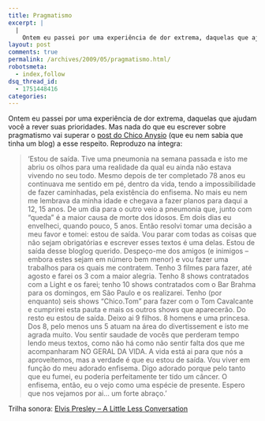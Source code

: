 ```yaml
---
title: Pragmatismo
excerpt: |
  |
    Ontem eu passei por uma experiência de dor extrema, daquelas que ajudam você a rever suas prioridades. Mas nada do que eu escrever sobre pragmatismo vai superar o post do Chico Anysio (que eu nem sabia que tinha um blog)...
layout: post
comments: true
permalink: /archives/2009/05/pragmatismo.html/
robotsmeta:
  - index,follow
dsq_thread_id:
  - 1751448416
categories:
---
```

Ontem eu passei por uma experiência de dor extrema, daquelas que ajudam você a rever suas prioridades. Mas nada do que eu escrever sobre pragmatismo vai superar o [post do Chico Anysio][1] (que eu nem sabia que tinha um blog) a esse respeito. Reproduzo na íntegra:

> &#8216;Estou de saída. Tive uma pneumonia na semana passada e isto me abriu os olhos para uma realidade da qual eu ainda não estava vivendo no seu todo. Mesmo depois de ter completado 78 anos eu continuava me sentido em pé, dentro da vida, tendo a impossibilidade de fazer caminhadas, pela existência do enfisema. No mais eu nem me lembrava da minha idade e chegava a fazer planos para daqui a 12, 15 anos. De um dia para o outro veio a pneumonia que, junto com &#8220;queda&#8221; é a maior causa de morte dos idosos. Em dois dias eu envelheci, quando pouco, 5 anos. Então resolvi tomar uma decisão a meu favor e tomei: estou de saída. Vou parar com todas as coisas que não sejam obrigatórias e escrever esses textos é uma delas. Estou de saída desse bloglog querido. Despeço-me dos amigos (e inimigos &#8211; embora estes sejam em número bem menor) e vou fazer uma trabalhos para os quais me contratem. Tenho 3 filmes para fazer, até agosto e farei os 3 com a maior alegria. Tenho 8 shows contratados com a Light e os farei; tenho 10 shows contratados com o Bar Brahma para os domingos, em São Paulo e os realizarei. Tenho (por enquanto) seis shows &#8220;Chico.Tom&#8221; para fazer com o Tom Cavalcante e cumprirei esta pauta e mais os outros shows que aparecerão. Do resto eu estou de saída. Deixo ai 9 filhos. 8 homens e uma princesa. Dos 8, pelo menos uns 5 atuam na área do divertissement e isto me agrada muito. Vou sentir saudade de vocês que perderam tempo lendo meus textos, como não há como não sentir falta dos que me acompanharam NO GERAL DA VIDA. A vida está ai para que nós a aproveitemos, mas a verdade é que eu estou de saída. Vou viver em função do meu adorado enfisema. Digo adorado porque pelo tanto que eu fumei, eu poderia perfeitamente ter tido um câncer. O enfisema, então, eu o vejo como uma espécie de presente. Espero que nos vejamos por ai&#8230; um forte abraço.&#8217;

Trilha sonora: [Elvis Presley &#8211; A Little Less Conversation][2]

 [1]: http://bloglog.globo.com/blog/blog.do?act=loadSite&#038;id=156&#038;postId=16280&#038;permalink=true
 [2]: http://www.youtube.com/watch?v=d0vXxH1IEmQ